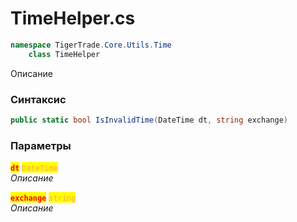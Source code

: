 
# TimeHelper.cs
```csharp
namespace TigerTrade.Core.Utils.Time  
    class TimeHelper
```

Описание

### Синтаксис
```csharp
public static bool IsInvalidTime(DateTime dt, string exchange)
```

### Параметры  
<mark style="color:red;">**`dt`**</mark> <mark style="color: rgb(255, 166, 87);">`DateTime`</mark>  
 *Описание*  
  
<mark style="color:red;">**`exchange`**</mark> <mark style="color: rgb(255, 166, 87);">`string`</mark>  
 *Описание*  
  

                    
                    